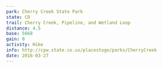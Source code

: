 ```yaml
---
park: Cherry Creek State Park
state: CO
trail: Cherry Creek, Pipeline, and Wetland Loop
distance: 4.5
base: 5668
gain: 0
activity: Hike
info: http://cpw.state.co.us/placestogo/parks/CherryCreek
date: 2016-03-27
---
```


